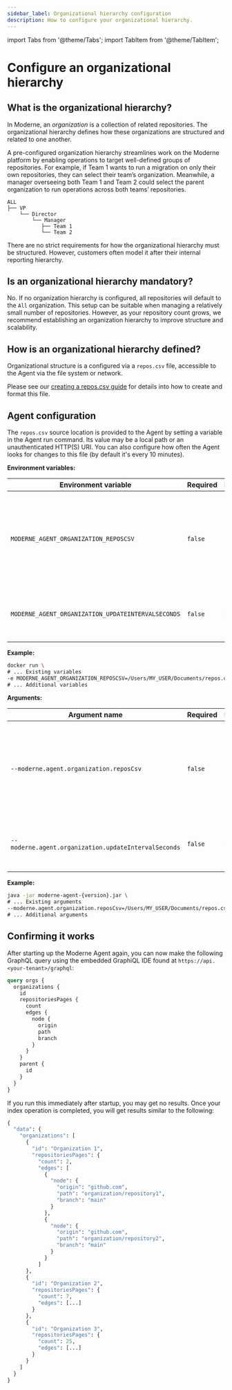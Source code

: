 ```yaml
---
sidebar_label: Organizational hierarchy configuration
description: How to configure your organizational hierarchy.
---
```


import Tabs from '@theme/Tabs';
import TabItem from '@theme/TabItem';

# Configure an organizational hierarchy

## What is the organizational hierarchy?

In Moderne, an _organization_ is a collection of related repositories. The organizational hierarchy defines how these
organizations are structured and related to one another.

A pre-configured organization hierarchy streamlines work on the Moderne platform by enabling operations to target
well-defined groups of repositories. For example, if Team 1 wants to run a migration on only their own repositories,
they can select their team’s organization. Meanwhile, a manager overseeing both Team 1 and Team 2 could select the
parent organization to run operations across both teams’ repositories.

```
ALL
├── VP
    └── Director
        └── Manager
           ├── Team 1
           └── Team 2
```

There are no strict requirements for how the organizational hierarchy must be structured. However, customers often model
it after their internal reporting hierarchy.

## Is an organizational hierarchy mandatory?

No. If no organization hierarchy is configured, all repositories will default to the `All` organization. This setup can
be suitable when managing a relatively small number of repositories. However, as your repository count grows, we
recommend establishing an organization hierarchy to improve structure and scalability.

## How is an organizational hierarchy defined?

Organizational structure is a configured via a `repos.csv` file, accessible to the Agent via the file system or network.

Please see our [creating a repos.csv guide](../../../../user-documentation/moderne-cli/references/repos-csv.md) for details into how to create and format this file.

## Agent configuration

The `repos.csv` source location is provided to the Agent by setting a variable in the Agent run command. Its value may be a
local path or an unauthenticated HTTP(S) URI. You can also configure how often the Agent looks for changes to this
file (by default it's every 10 minutes).

<Tabs groupId="agent-type">
<TabItem value="oci-container" label="OCI Container">

**Environment variables:**

| Environment variable                               | Required | Default | Description                                                                                                                                                                           |
|----------------------------------------------------|----------|---------|---------------------------------------------------------------------------------------------------------------------------------------------------------------------------------------|
| `MODERNE_AGENT_ORGANIZATION_REPOSCSV`              | `false`  |         | The path to the `repos.csv` file that defines your organizational structure. This could also be an unauthenticated HTTP/S URL in the form of `https://<internal-endpoint>/repos.csv`. |
| `MODERNE_AGENT_ORGANIZATION_UPDATEINTERVALSECONDS` | `false`  | 600     | The number of seconds that the agent should wait before it checks for an update to your `repos.csv` file.                                                                             |

**Example:**

```bash
docker run \
# ... Existing variables
-e MODERNE_AGENT_ORGANIZATION_REPOSCSV=/Users/MY_USER/Documents/repos.csv \
# ... Additional variables
```

</TabItem>

<TabItem value="executable-jar" label="Executable JAR">

**Arguments:**

| Argument name                                        | Required | Default | Description                                                                                                                                                                           |
|------------------------------------------------------|----------|---------|---------------------------------------------------------------------------------------------------------------------------------------------------------------------------------------|
| `--moderne.agent.organization.reposCsv`              | `false`  |         | The path to the `repos.csv` file that defines your organizational structure. This could also be an unauthenticated HTTP/S URL in the form of `https://<internal-endpoint>/repos.csv`. |
| `--moderne.agent.organization.updateIntervalSeconds` | `false`  | 600     | The number of seconds that the agent should wait before it checks for an update to your `repos.csv` file.                                                                             |

**Example:**

```bash
java -jar moderne-agent-{version}.jar \
# ... Existing arguments
--moderne.agent.organization.reposCsv=/Users/MY_USER/Documents/repos.csv \
# ... Additional arguments
```

</TabItem>
</Tabs>

## Confirming it works

After starting up the Moderne Agent again, you can now make the following GraphQL query using the embedded GraphiQL IDE found at `https://api.<your-tenant>/graphql`:

```graphql
query orgs {
  organizations {
    id
    repositoriesPages {
      count
      edges {
        node {
          origin
          path
          branch
        }
      }
    }
    parent {
      id
    }
  }
}
```

If you run this immediately after startup, you may get no results. Once your index operation is completed, you will get results similar to the following:

```graphql
{
  "data": {
    "organizations": [
      {
        "id": "Organization 1",
        "repositoriesPages": {
          "count": 2,
          "edges": [
            {
              "node": {
                "origin": "github.com",
                "path": "organization/repository1",
                "branch": "main"
              }
            },
            {
              "node": {
                "origin": "github.com",
                "path": "organization/repository2",
                "branch": "main"
              }
            }
          ]
      },
      {
        "id": "Organization 2",
        "repositoriesPages": {
          "count": 7,
          "edges": [...]
        }
      },
      {
        "id": "Organization 3",
        "repositoriesPages": {
          "count": 25,
          "edges": [...]
        }
      }
    ]
  }
}
```